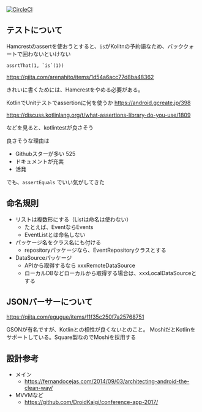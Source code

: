 [![CircleCI](https://circleci.com/gh/kwmt/CodeSearch-kotlin/tree/master.svg?style=svg&circle-token=d377bd718687ac8360bcab92173b31f8aa786ce4)](https://circleci.com/gh/kwmt/CodeSearch-kotlin/tree/master)

## テストについて


Hamcrestのassertを使おうとすると、`is`がKolitnの予約語なため、バッククォートで囲わないといけない
```
assrtThat(1, `is`(1))
```
https://qiita.com/arenahito/items/1d54a6acc77d8ba48362


きれいに書くためには、Hamcrestをやめる必要がある。


KotlinでUnitテストでassertionに何を使うか
https://android.gcreate.jp/398

https://discuss.kotlinlang.org/t/what-assertions-library-do-you-use/1809

などを見ると、kotlintestが良さそう

良さそうな理由は

* Githubスターが多い 525
* ドキュメントが充実
* 活発

でも、`assertEquals` でいい気がしてきた


## 命名規則

* リストは複数形にする（Listは命名は使わない）
    * たとえば、EventならEvents
    * EventListとは命名しない
* パッケージ名をクラス名にも付ける
    * repositoryパッケージなら、EventRepositoryクラスとする
* DataSourceパッケージ
    * APIから取得するなら xxxRemoteDataSource
    * ローカルDBなどローカルから取得する場合は、xxxLocalDataSourceとする    

## JSONパーサーについて

https://qiita.com/egugue/items/f1f35c250f7a25768751

GSONが有名ですが、Kotlinとの相性が良くないとのこと。
MoshiだとKotlinをサポートしている。Square製なのでMoshiを採用する

## 設計参考

* メイン
    * https://fernandocejas.com/2014/09/03/architecting-android-the-clean-way/
* MVVMなど
    * https://github.com/DroidKaigi/conference-app-2017/
